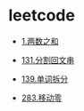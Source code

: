 # leetcode

- [1.两数之和](https://github.com/shellingfordly/algorithms/tree/master/src/1_twoSum)

- [131.分割回文串](https://github.com/shellingfordly/algorithms/tree/master/src/131_splitPartition)

- [139.单词拆分](https://github.com/shellingfordly/algorithms/tree/master/src/139_wordBreak)

- [283.移动零](https://github.com/shellingfordly/algorithms/tree/master/src/283_moveZeroes)
